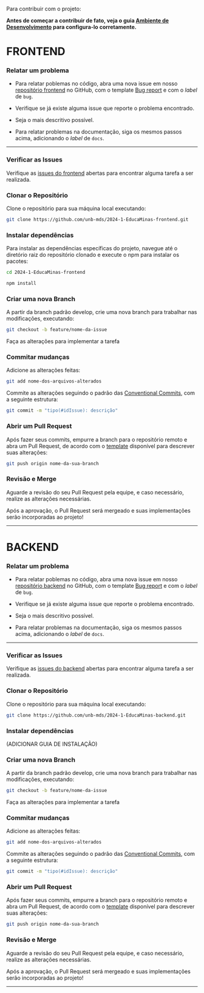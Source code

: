 Para contribuir com o projeto:

**Antes de começar a contribuir de fato, veja o guia [Ambiente de Desenvolvimento](environment.md) para configura-lo corretamente.**

# **FRONTEND**

### **Relatar um problema**

- Para relatar poblemas no código, abra uma nova issue em nosso [repositório frontend](https://github.com/unb-mds/2024-1-EducaMinas-frontend) no GitHub, com o template [Bug report](template/issuetemplate.md) e com o _label_ de `bug`.
- Verifique se já existe alguma issue que reporte o problema encontrado.
- Seja o mais descritivo possível.

- Para relatar problemas na documentação, siga os mesmos passos acima, adicionando o _label_ de `docs`.

---

### **Verificar as Issues**

Verifique as [issues do frontend](https://github.com/unb-mds/2024-1-EducaMinas-frontend/issues) abertas para encontrar alguma tarefa a ser realizada.

### **Clonar o Repositório**

Clone o repositório para sua máquina local executando:

```bash
git clone https://github.com/unb-mds/2024-1-EducaMinas-frontend.git
```

### **Instalar dependências**

Para instalar as dependências específicas do projeto, navegue até o diretório raiz do repositório clonado e execute o npm para instalar os pacotes:

```bash
cd 2024-1-EducaMinas-frontend
```

```bash
npm install
```

### **Criar uma nova Branch**

A partir da branch padrão develop, crie uma nova branch para trabalhar nas modificações, executando:

```bash
git checkout -b feature/nome-da-issue
```

Faça as alterações para implementar a tarefa

### **Commitar mudanças**

Adicione as alterações feitas:

```bash
git add nome-dos-arquivos-alterados
```

Commite as alterações seguindo o padrão das [Conventional Commits](https://www.conventionalcommits.org/en/v1.0.0/), com a seguinte estrutura:

```bash
git commit -m "tipo(#idIssue): descrição"
```

### **Abrir um Pull Request**

Após fazer seus commits, empurre a branch para o repositório remoto e abra um Pull Request, de acordo com o [template](template/prTemplate.md) disponível para descrever suas alterações:

```bash
git push origin nome-da-sua-branch
```

### **Revisão e Merge**

Aguarde a revisão do seu Pull Request pela equipe, e caso necessário, realize as alterações necessárias.

Após a aprovação, o Pull Request será mergeado e suas implementações serão incorporadas ao projeto!

---


# **BACKEND**

### **Relatar um problema**

- Para relatar poblemas no código, abra uma nova issue em nosso [repositório backend](https://github.com/unb-mds/2024-1-EducaMinas-backend) no GitHub, com o template [Bug report](template/issuetemplate.md) e com o _label_ de `bug`.
- Verifique se já existe alguma issue que reporte o problema encontrado.
- Seja o mais descritivo possível.

- Para relatar problemas na documentação, siga os mesmos passos acima, adicionando o _label_ de `docs`.

---

### **Verificar as Issues**

Verifique as [issues do backend](https://github.com/unb-mds/2024-1-EducaMinas-backend/issues) abertas para encontrar alguma tarefa a ser realizada.

### **Clonar o Repositório**

Clone o repositório para sua máquina local executando:

```bash
git clone https://github.com/unb-mds/2024-1-EducaMinas-backend.git
```

### **Instalar dependências**

(ADICIONAR GUIA DE INSTALAÇÃO)

### **Criar uma nova Branch**

A partir da branch padrão develop, crie uma nova branch para trabalhar nas modificações, executando:

```bash
git checkout -b feature/nome-da-issue
```

Faça as alterações para implementar a tarefa

### **Commitar mudanças**

Adicione as alterações feitas:

```bash
git add nome-dos-arquivos-alterados
```

Commite as alterações seguindo o padrão das [Conventional Commits](https://www.conventionalcommits.org/en/v1.0.0/), com a seguinte estrutura:

```bash
git commit -m "tipo(#idIssue): descrição"
```

### **Abrir um Pull Request**

Após fazer seus commits, empurre a branch para o repositório remoto e abra um Pull Request, de acordo com o [template](template/prTemplate.md) disponível para descrever suas alterações:

```bash
git push origin nome-da-sua-branch
```

### **Revisão e Merge**

Aguarde a revisão do seu Pull Request pela equipe, e caso necessário, realize as alterações necessárias.

Após a aprovação, o Pull Request será mergeado e suas implementações serão incorporadas ao projeto!

---
